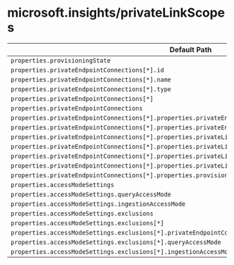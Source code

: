 # microsoft.insights/privateLinkScopes

| Default Path | Alias |
|---|---|
| `properties.provisioningState` | `Microsoft.Insights/privateLinkScopes/provisioningState` |
| `properties.privateEndpointConnections[*].id` | `Microsoft.Insights/privateLinkScopes/privateEndpointConnections[*].id` |
| `properties.privateEndpointConnections[*].name` | `Microsoft.Insights/privateLinkScopes/privateEndpointConnections[*].name` |
| `properties.privateEndpointConnections[*].type` | `Microsoft.Insights/privateLinkScopes/privateEndpointConnections[*].type` |
| `properties.privateEndpointConnections[*]` | `Microsoft.Insights/privateLinkScopes/privateEndpointConnections[*]` |
| `properties.privateEndpointConnections` | `Microsoft.Insights/privateLinkScopes/privateEndpointConnections` |
| `properties.privateEndpointConnections[*].properties.privateEndpoint.id` | `Microsoft.Insights/privateLinkScopes/privateEndpointConnections[*].privateEndpoint.id` |
| `properties.privateEndpointConnections[*].properties.privateEndpoint` | `Microsoft.Insights/privateLinkScopes/privateEndpointConnections[*].privateEndpoint` |
| `properties.privateEndpointConnections[*].properties.privateLinkServiceConnectionState.status` | `Microsoft.Insights/privateLinkScopes/privateEndpointConnections[*].privateLinkServiceConnectionState.status` |
| `properties.privateEndpointConnections[*].properties.privateLinkServiceConnectionState.description` | `Microsoft.Insights/privateLinkScopes/privateEndpointConnections[*].privateLinkServiceConnectionState.description` |
| `properties.privateEndpointConnections[*].properties.privateLinkServiceConnectionState.actionsRequired` | `Microsoft.Insights/privateLinkScopes/privateEndpointConnections[*].privateLinkServiceConnectionState.actionsRequired` |
| `properties.privateEndpointConnections[*].properties.privateLinkServiceConnectionState` | `Microsoft.Insights/privateLinkScopes/privateEndpointConnections[*].privateLinkServiceConnectionState` |
| `properties.privateEndpointConnections[*].properties.provisioningState` | `Microsoft.Insights/privateLinkScopes/privateEndpointConnections[*].provisioningState` |
| `properties.accessModeSettings` | `microsoft.insights/privateLinkScopes/accessModeSettings` |
| `properties.accessModeSettings.queryAccessMode` | `microsoft.insights/privateLinkScopes/accessModeSettings.queryAccessMode` |
| `properties.accessModeSettings.ingestionAccessMode` | `microsoft.insights/privateLinkScopes/accessModeSettings.ingestionAccessMode` |
| `properties.accessModeSettings.exclusions` | `microsoft.insights/privateLinkScopes/accessModeSettings.exclusions` |
| `properties.accessModeSettings.exclusions[*]` | `microsoft.insights/privateLinkScopes/accessModeSettings.exclusions[*]` |
| `properties.accessModeSettings.exclusions[*].privateEndpointConnectionName` | `microsoft.insights/privateLinkScopes/accessModeSettings.exclusions[*].privateEndpointConnectionName` |
| `properties.accessModeSettings.exclusions[*].queryAccessMode` | `microsoft.insights/privateLinkScopes/accessModeSettings.exclusions[*].queryAccessMode` |
| `properties.accessModeSettings.exclusions[*].ingestionAccessMode` | `microsoft.insights/privateLinkScopes/accessModeSettings.exclusions[*].ingestionAccessMode` |

